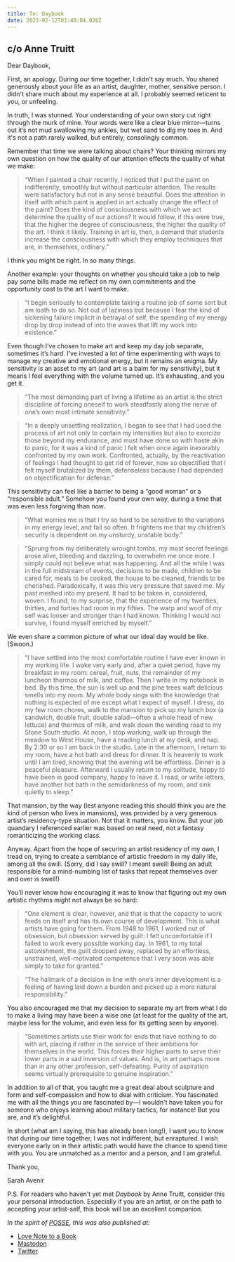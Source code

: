 ```yaml
---
title: To: Daybook
date: 2023-02-12T01:40:04.026Z
---
```


## c/o Anne Truitt

<p>Dear Daybook,</p><p>First, an apology. During our time together, I didn't say much. You shared generously about your life as an artist, daughter, mother, sensitive person. I didn't share much about my experience at all. I probably seemed reticent to you, or unfeeling.</p><p>In truth, I was stunned. Your understanding of your own story cut right through the murk of mine. Your words were like a clear blue mirror—turns out it’s not mud swallowing my ankles, but wet sand to dig my toes in. And it's not a path rarely walked, but entirely, consolingly common.</p><p>Remember that time we were talking about chairs? Your thinking mirrors my own question on how the quality of our attention effects the quality of what we make:</p><blockquote><p>“When I painted a chair recently, I noticed that I put the paint on indifferently, smoothly but without particular attention. The results were satisfactory but not in any sense beautiful. Does the attention in itself with which paint is applied in art actually change the effect of the paint? Does the kind of consciousness with which we act determine the quality of our actions? It would follow, if this were true, that the higher the degree of consciousness, the higher the quality of the art. I think it likely. Training in art is, then, a demand that students increase the consciousness with which they employ techniques that are, in themselves, ordinary.”</p></blockquote><p>I think you might be right. In so many things.</p><p>Another example: your thoughts on whether you should take a job to help pay some bills made me reflect on my own commitments and the opportunity cost to the art I want to make.</p><blockquote><p>“I begin seriously to contemplate taking a routine job of some sort but am loath to do so. Not out of laziness but because I fear the kind of sickening failure implicit in betrayal of self, the spending of my energy drop by drop instead of into the waves that lift my work into existence.”</p></blockquote><p>Even though I’ve chosen to make art and keep my day job separate, sometimes it’s hard. I’ve invested a lot of time experimenting with ways to manage my creative and emotional energy, but it remains an enigma. My sensitivity is an asset to my art (and art is a balm for my sensitivity), but it means I feel everything with the volume turned up. It’s exhausting, and you get it.</p><blockquote><p>“The most demanding part of living a lifetime as an artist is the strict discipline of forcing oneself to work steadfastly along the nerve of one’s own most intimate sensitivity.”</p></blockquote><blockquote><p>“In a deeply unsettling realization, I began to see that I had used the process of art not only to contain my intensities but also to exorcize those beyond my endurance, and must have done so with haste akin to panic, for it was a kind of panic I felt when once again inexorably confronted by my own work. Confronted, actually, by the reactivation of feelings I had thought to get rid of forever, now so objectified that I felt myself brutalized by them, defenseless because I had depended on objectification for defense.”</p></blockquote><p>This sensitivity can feel like a barrier to being a “good woman” or a “responsible adult.” Somehow you found your own way, during a time that was even less forgiving than now.</p><blockquote><p>“What worries me is that I try so hard to be sensitive to the variations in my energy level, and fail so often. It frightens me that my children’s security is dependent on my unsturdy, unstable body.”</p></blockquote><p></p><blockquote><p>“Sprung from my deliberately wrought tombs, my most secret feelings arose alive, bleeding and dazzling, to overwhelm me once more. I simply could not believe what was happening. And all the while I was in the full midstream of events, decisions to be made, children to be cared for, meals to be cooked, the house to be cleaned, friends to be cherished. Paradoxically, it was this very pressure that saved me. My past meshed into my present. It had to be taken in, considered, woven. I found, to my surprise, that the experience of my twenties, thirties, and forties had room in my fifties. The warp and woof of my self was looser and stronger than I had known. Thinking I would not survive, I found myself enriched by myself.”</p></blockquote><p>We even share a common picture of what our ideal day would be like. (Swoon.)</p><blockquote><p>“I have settled into the most comfortable routine I have ever known in my working life. I wake very early and, after a quiet period, have my breakfast in my room: cereal, fruit, nuts, the remainder of my luncheon thermos of milk, and coffee. Then I write in my notebook in bed. By this time, the sun is well up and the pine trees waft delicious smells into my room. My whole body sings with the knowledge that nothing is expected of me except what I expect of myself. I dress, do my few room chores, walk to the mansion to pick up my lunch box (a sandwich, double fruit, double salad—often a whole head of new lettuce) and thermos of milk, and walk down the winding road to my Stone South studio. At noon, I stop working, walk up through the meadow to West House, have a reading lunch at my desk, and nap. By 2:30 or so I am back in the studio. Late in the afternoon, I return to my room, have a hot bath and dress for dinner. It is heavenly to work until I am tired, knowing that the evening will be effortless. Dinner is a peaceful pleasure. Afterward I usually return to my solitude, happy to have been in good company, happy to leave it. I read, or write letters, have another hot bath in the semidarkness of my room, and sink quietly to sleep.”</p></blockquote><p>That mansion, by the way (lest anyone reading this should think you are the kind of person who lives in mansions), was provided by a very generous artist’s residency-type situation. Not that it matters, you know. But your job quandary I referenced earlier was based on real need, not a fantasy romanticizing the working class.</p><p>Anyway. Apart from the hope of securing an artist residency of my own, I tread on, trying to create a semblance of artistic freedom in my daily life, among all the swill. (Sorry, did I say swill? I meant swell! Being an adult responsible for a mind-numbing list of tasks that repeat themselves over and over is swell!)</p><p>You’ll never know how encouraging it was to know that figuring out my own artistic rhythms might not always be so hard:</p><blockquote><p>“One element is clear, however, and that is that the capacity to work feeds on itself and has its own course of development. This is what artists have going for them. From 1948 to 1961, I worked out of obsession, but obsession served by guilt: I felt uncomfortable if I failed to work every possible working day. In 1961, to my total astonishment, the guilt dropped away, replaced by an effortless, unstrained, well-motivated competence that I very soon was able simply to take for granted.”</p></blockquote><p></p><blockquote><p>“The hallmark of a decision in line with one’s inner development is a feeling of having laid down a burden and picked up a more natural responsibility.”</p></blockquote><p>You also encouraged me that my decision to separate my art from what I do to make a living may have been a wise one (at least for the quality of the art, maybe less for the volume, and even less for its getting seen by anyone).</p><blockquote><p>“Sometimes artists use their work for ends that have nothing to do with art, placing it rather in the service of their ambitions for themselves in the world. This forces their higher parts to serve their lower parts in a sad inversion of values. And is, in art perhaps more than in any other profession, self-defeating. Purity of aspiration seems virtually prerequisite to genuine inspiration.”</p></blockquote><p>In addition to all of that, you taught me a great deal about sculpture and form and self-compassion and how to deal with criticism. You fascinated me with all the things you are fascinated by—I wouldn't have taken you for someone who enjoys learning about military tactics, for instance! But you are, and it’s delightful.</p><p>In short (what am I saying, this has already been long!), I want you to know that during our time together, I was not indifferent, but enraptured. I wish everyone early on in their artistic path would have the chance to spend time with you. You are unmatched as a mentor and a person, and I am grateful.</p><p>Thank you,</p><p>Sarah Avenir</p><p>P.S. For readers who haven’t yet met <em>Daybook</em> by Anne Truitt, consider this your personal introduction. Especially if you are an artist, or on the path to accepting your artist-self, this book will be an excellent companion.</p>

*In the spirit of [POSSE](https://indieweb.org/POSSE), this was also published at:*

* [Love Note to a Book](https://lovenotetoabook.substack.com/p/daybook)
* [Mastodon](https://tw.town/@sarahavenir/109853683313870108)
* [Twitter](https://twitter.com/sarahavenir/status/1624870295445323777)